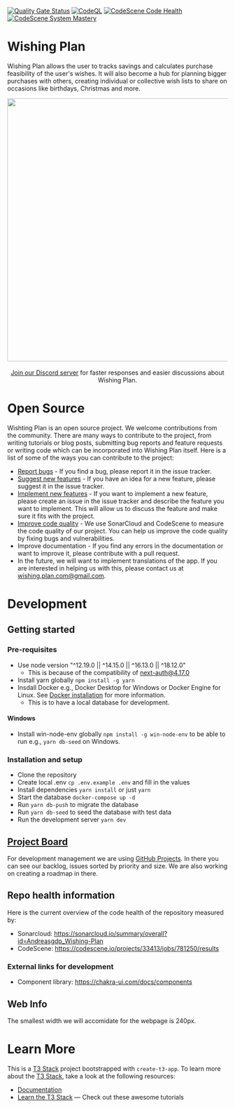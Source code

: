 [![Quality Gate Status](https://sonarcloud.io/api/project_badges/measure?project=Andreasgdp_Wishing-Plan&metric=alert_status)](https://sonarcloud.io/summary/new_code?id=Andreasgdp_Wishing-Plan)
[![CodeQL](https://github.com/Andreasgdp/Wishing-Plan/actions/workflows/codeql.yml/badge.svg)](https://github.com/Andreasgdp/Wishing-Plan/actions/workflows/codeql.yml)
[![CodeScene Code Health](https://codescene.io/projects/33413/status-badges/code-health)](https://codescene.io/projects/33413)
[![CodeScene System Mastery](https://codescene.io/projects/33413/status-badges/system-mastery)](https://codescene.io/projects/33413)

# Wishing Plan

Wishing Plan allows the user to tracks savings and calculates purchase feasibility of the user's wishes. It will also become a hub for planning bigger purchases with others, creating individual or collective wish lists to share on occasions like birthdays, Christmas and more.

<div align="center">
    <img align="center" width="600" alt="" src="https://user-images.githubusercontent.com/39928082/213713001-b72c08f2-e861-4851-b58a-4fcf727ffeff.gif" />
</div>

</br>

<div align="center">
    <a href="https://discord.gg/uud4thzzY2">Join our Discord server</a> for faster responses and easier discussions about Wishing Plan.
</div>

# Open Source

Wishting Plan is an open source project. We welcome contributions from the community. There are many ways to contribute to the project, from writing tutorials or blog posts, submitting bug reports and feature requests or writing code which can be incorporated into Wishing Plan itself. Here is a list of some of the ways you can contribute to the project:

- [Report bugs](https://github.com/Andreasgdp/Wishing-Plan/issues/new/choose) - If you find a bug, please report it in the issue tracker.
- [Suggest new features](https://github.com/Andreasgdp/Wishing-Plan/issues/new/choose) - If you have an idea for a new feature, please suggest it in the issue tracker.
- [Implement new features](https://github.com/Andreasgdp/Wishing-Plan/issues/new/choose) - If you want to implement a new feature, please create an issue in the issue tracker and describe the feature you want to implement. This will allow us to discuss the feature and make sure it fits with the project.
- [Improve code quality](https://github.com/Andreasgdp/Wishing-Plan#repo-health-information) - We use SonarCloud and CodeScene to measure the code quality of our project. You can help us improve the code quality by fixing bugs and vulnerabilities.
- Improve documentation - If you find any errors in the documentation or want to improve it, please contribute with a pull request.
- In the future, we will want to implement translations of the app. If you are interested in helping us with this, please contact us at [wishing.plan.com@gmail.com](mailto: 'wishing.plan.com@gmail.com').

# Development

## Getting started

### Pre-requisites

- Use node version "^12.19.0 || ^14.15.0 || ^16.13.0 || ^18.12.0"
  - This is because of the compatibility of next-auth@4.17.0
- Install yarn globally `npm install -g yarn`
- Insdall Docker e.g., Docker Desktop for Windows or Docker Engine for Linux. See [Docker installation](https://docs.docker.com/get-docker/) for more information.
  - This is to have a local database for development.

#### Windows

- Install win-node-env globally `npm install -g win-node-env` to be able to run e.g., `yarn db-seed` on Windows.

### Installation and setup

- Clone the repository
- Create local .env `cp .env.example .env` and fill in the values
- Install dependencies `yarn install` or just `yarn`
- Start the database `docker-compose up -d`
- Run `yarn db-push` to migrate the database
- Run `yarn db-seed` to seed the database with test data
- Run the development server `yarn dev`

## [Project Board](https://github.com/users/Andreasgdp/projects/2/views/1)

For development management we are using [GitHub Projects](https://github.com/users/Andreasgdp/projects/2/views/1). In there you can see our backlog, issues sorted by priority and size. We are also working on creating a roadmap in there.

## Repo health information

Here is the current overview of the code health of the repository measured by:

- Sonarcloud: https://sonarcloud.io/summary/overall?id=Andreasgdp_Wishing-Plan
- CodeScene: https://codescene.io/projects/33413/jobs/781250/results

### External links for development

- Component library: https://chakra-ui.com/docs/components

## Web Info

The smallest width we will accomidate for the webpage is 240px.

# Learn More

This is a [T3 Stack](https://create.t3.gg/) project bootstrapped with `create-t3-app`.
To learn more about the [T3 Stack](https://create.t3.gg/), take a look at the following resources:

- [Documentation](https://create.t3.gg/)
- [Learn the T3 Stack](https://create.t3.gg/en/faq#what-learning-resources-are-currently-available) — Check out these awesome tutorials
